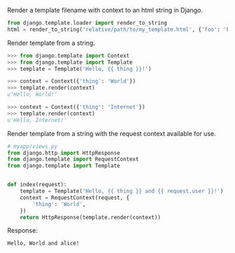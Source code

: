 Render a template filename with context to an html string in Django.
```python
from django.template.loader import render_to_string
html = render_to_string('relative/path/to/my_template.html', {'foo': 'bar'})
```

Render template from a string.
```python
>>> from django.template import Context
>>> from django.template import Template
>>> template = Template('Hello, {{ thing }}!')

>>> context = Context({'thing': 'World'})
>>> template.render(context)
u'Hello, World!'

>>> context = Context({'thing': 'Internet'})
>>> template.render(context)
u'Hello, Internet!'
```

Render template from a string with the request context available for use.
```python
# myapp/views.py
from django.http import HttpResponse
from django.template import RequestContext
from django.template import Template


def index(request):
    template = Template('Hello, {{ thing }} and {{ request.user }}!')
    context = RequestContext(request, {
        'thing': 'World',
    })
    return HttpResponse(template.render(context))
```

Response:
```
Hello, World and alice!
```